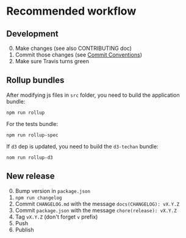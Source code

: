 # Recommended workflow

## Development

0. Make changes (see also CONTRIBUTING doc)
0. Commit those changes (see [Commit Conventions][])
0. Make sure Travis turns green

## Rollup bundles

After modifying js files in `src` folder, you need to build the application bundle:

`npm run rollup`

For the tests bundle:

`npm run rollup-spec`

If `d3` dep is updated, you need to build the `d3-techan` bundle:

`nom run rollup-d3`

## New release

0. Bump version in `package.json`
0. `npm run changelog`
0. Commit `CHANGELOG.md` with the message `docs(CHANGELOG): vX.Y.Z`
0. Commit `package.json` with the message `chore(release): vX.Y.Z`
0. Tag `vX.Y.Z` (don't forget `v` prefix)
0. Push
0. Publish


[Commit Conventions]: https://docs.google.com/document/d/1QrDFcIiPjSLDn3EL15IJygNPiHORgU1_OOAqWjiDU5Y/edit#heading=h.em2hiij8p46d
